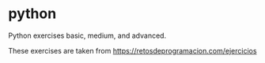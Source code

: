 # python
Python exercises basic, medium, and advanced.

These exercises are taken from https://retosdeprogramacion.com/ejercicios
